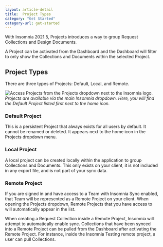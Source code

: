 ```yaml
---
layout: article-detail
title:  Project Types
category: "Get Started"
category-url: get-started
---
```


With Insomnia 2021.5, Projects introduces a way to group Request Collections and Design Documents.

A Project can be activated from the Dashboard and the Dashboard will filter to only show the Collections and Documents within the selected Project.

## Project Types

There are three types of Projects: Default, Local, and Remote.

![Access Projects from the Projects dropdown next to the Insomnia logo.](/assets/images/projects-dropdown.png)
_Projects are available via the main Insomnia dropdown. Here, you will find the Default Project listed first next to the home icon._

### Default Project
This is a persistent Project that always exists for all users by default. It cannot be renamed or deleted. It appears next to the home icon in the Projects dropdown menu. 

### Local Project
A local project can be created locally within the application to group Collections and Documents. This only exists on your client, it is not included in any export file, and is not part of your sync data.

### Remote Project
If you are signed in and have access to a Team with Insomnia Sync enabled, that Team will be represented as a Remote Project on your client. When opening the Projects dropdown, Remote Projects that you have access to will automatically appear in the list.

When creating a Request Collection inside a Remote Project, Insomnia will attempt to automatically enable sync. Collections that have been synced into a Remote Project can be pulled from the Dashboard after activating the Remote Project. For instance, inside the Insomnia Testing remote project, a user can pull Collections.